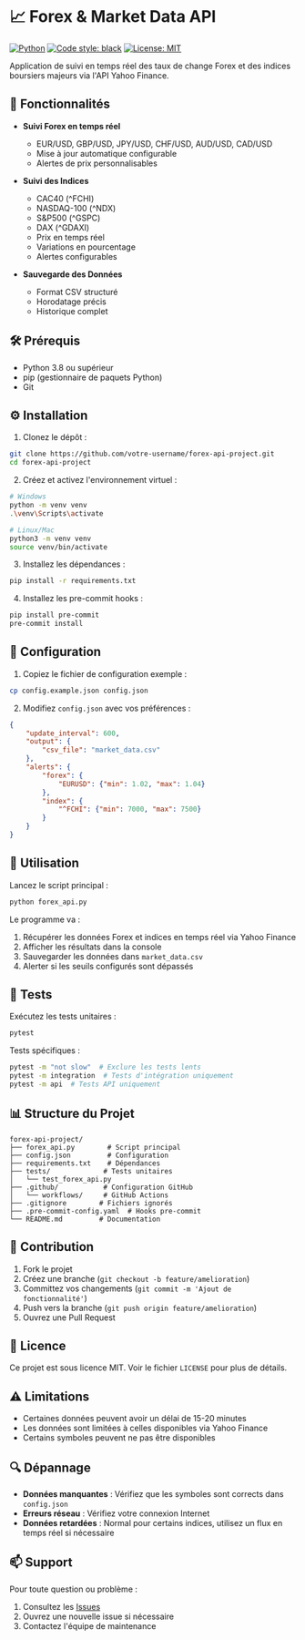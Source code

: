 # 📈 Forex & Market Data API

[![Python](https://img.shields.io/badge/Python-3.8%2B-blue)](https://www.python.org/downloads/)
[![Code style: black](https://img.shields.io/badge/code%20style-black-000000.svg)](https://github.com/psf/black)
[![License: MIT](https://img.shields.io/badge/License-MIT-yellow.svg)](https://opensource.org/licenses/MIT)

Application de suivi en temps réel des taux de change Forex et des indices boursiers majeurs via l'API Yahoo Finance.

## 🌟 Fonctionnalités

- **Suivi Forex en temps réel**
  - EUR/USD, GBP/USD, JPY/USD, CHF/USD, AUD/USD, CAD/USD
  - Mise à jour automatique configurable
  - Alertes de prix personnalisables

- **Suivi des Indices**
  - CAC40 (^FCHI)
  - NASDAQ-100 (^NDX)
  - S&P500 (^GSPC)
  - DAX (^GDAXI)
  - Prix en temps réel
  - Variations en pourcentage
  - Alertes configurables

- **Sauvegarde des Données**
  - Format CSV structuré
  - Horodatage précis
  - Historique complet

## 🛠️ Prérequis

- Python 3.8 ou supérieur
- pip (gestionnaire de paquets Python)
- Git

## ⚙️ Installation

1. Clonez le dépôt :
```bash
git clone https://github.com/votre-username/forex-api-project.git
cd forex-api-project
```

2. Créez et activez l'environnement virtuel :
```bash
# Windows
python -m venv venv
.\venv\Scripts\activate

# Linux/Mac
python3 -m venv venv
source venv/bin/activate
```

3. Installez les dépendances :
```bash
pip install -r requirements.txt
```

4. Installez les pre-commit hooks :
```bash
pip install pre-commit
pre-commit install
```

## 🔧 Configuration

1. Copiez le fichier de configuration exemple :
```bash
cp config.example.json config.json
```

2. Modifiez `config.json` avec vos préférences :
```json
{
    "update_interval": 600,
    "output": {
        "csv_file": "market_data.csv"
    },
    "alerts": {
        "forex": {
            "EURUSD": {"min": 1.02, "max": 1.04}
        },
        "index": {
            "^FCHI": {"min": 7000, "max": 7500}
        }
    }
}
```

## 🚀 Utilisation

Lancez le script principal :
```bash
python forex_api.py
```

Le programme va :
1. Récupérer les données Forex et indices en temps réel via Yahoo Finance
2. Afficher les résultats dans la console
3. Sauvegarder les données dans `market_data.csv`
4. Alerter si les seuils configurés sont dépassés

## 🧪 Tests

Exécutez les tests unitaires :
```bash
pytest
```

Tests spécifiques :
```bash
pytest -m "not slow"  # Exclure les tests lents
pytest -m integration  # Tests d'intégration uniquement
pytest -m api  # Tests API uniquement
```

## 📊 Structure du Projet

```
forex-api-project/
├── forex_api.py        # Script principal
├── config.json         # Configuration
├── requirements.txt    # Dépendances
├── tests/             # Tests unitaires
│   └── test_forex_api.py
├── .github/           # Configuration GitHub
│   └── workflows/     # GitHub Actions
├── .gitignore        # Fichiers ignorés
├── .pre-commit-config.yaml  # Hooks pre-commit
└── README.md         # Documentation
```

## 🤝 Contribution

1. Fork le projet
2. Créez une branche (`git checkout -b feature/amelioration`)
3. Committez vos changements (`git commit -m 'Ajout de fonctionnalité'`)
4. Push vers la branche (`git push origin feature/amelioration`)
5. Ouvrez une Pull Request

## 📝 Licence

Ce projet est sous licence MIT. Voir le fichier `LICENSE` pour plus de détails.

## ⚠️ Limitations

- Certaines données peuvent avoir un délai de 15-20 minutes
- Les données sont limitées à celles disponibles via Yahoo Finance
- Certains symboles peuvent ne pas être disponibles

## 🔍 Dépannage

- **Données manquantes** : Vérifiez que les symboles sont corrects dans `config.json`
- **Erreurs réseau** : Vérifiez votre connexion Internet
- **Données retardées** : Normal pour certains indices, utilisez un flux en temps réel si nécessaire

## 📫 Support

Pour toute question ou problème :
1. Consultez les [Issues](https://github.com/votre-username/forex-api-project/issues)
2. Ouvrez une nouvelle issue si nécessaire
3. Contactez l'équipe de maintenance 